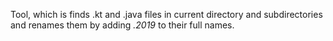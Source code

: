 Tool, which is finds .kt and .java files in current directory and subdirectories 
and renames them by adding *.2019* to their full names.